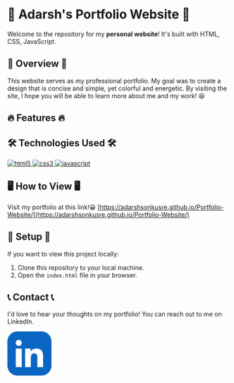 # 🌟 Adarsh's Portfolio Website 🌟

Welcome to the repository for my **personal website**! It's built with HTML, CSS, JavaScript. 

## 🚀 Overview 🚀

This website serves as my professional portfolio. My goal was to create a design that is concise and simple, yet colorful and energetic. By visiting the site, I hope you will be able to learn more about me and my work! 😆

## 🔥 Features 🔥


## 🛠 Technologies Used 🛠

  <a href="https://www.w3.org/html/" target="_blank"> 
    <img src="https://img.shields.io/badge/HTML5-E34F26?style=for-the-badge&logo=html5&logoColor=white" alt="html5" /> 
  </a> 
  <a href="https://www.w3schools.com/css/" target="_blank"> 
    <img src="https://img.shields.io/badge/CSS3-1572B6?style=for-the-badge&logo=css3&logoColor=white" alt="css3" /> 
  </a> 
  <a href="https://developer.mozilla.org/en-US/docs/Web/JavaScript" target="_blank"> 
    <img src="https://img.shields.io/badge/JavaScript-F7DF1E?style=for-the-badge&logo=javascript&logoColor=black" alt="javascript" /> 
  </a> 

## 🖥 How to View 🖥

Visit my portfolio at this link!😀 [https://adarshsonkusre.github.io/Portfolio-Website/](https://adarshsonkusre.github.io/Portfolio-Website/)

## 💼 Setup 💼

If you want to view this project locally:

1. Clone this repository to your local machine.
2. Open the `index.html` file in your browser.

## 📞 Contact 📞

I'd love to hear your thoughts on my portfolio! You can reach out to me on LinkedIn.
          <p>
            <img src="./img/linkedin.png" width="100" height="100" alt="LinkedIn">
            <a href="https://www.linkedin.com/in/adarsh-sonkusre-a3b4bb293/a" class="contact-icon" target="_blank"></a>
          </p>




